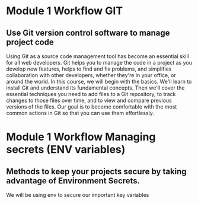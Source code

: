 # Module 1 Workflow GIT

## Use Git version control software to manage project code

Using Git as a source code management tool has become an essential skill for all web developers. Git helps you to manage the code in a project as you develop new features, helps to find and fix problems, and simplifies collaboration with other developers, whether they're in your office, or around the world. In this course, we will begin with the basics. We'll learn to install Git and understand its fundamental concepts. Then we'll cover the essential techniques you need to add files to a Git repository, to track changes to those files over time, and to view and compare previous versions of the files. Our goal is to become comfortable with the most common actions in Git so that you can use them effortlessly. 


# Module 1 Workflow Managing secrets (ENV variables)

## Methods to keep your projects secure by taking advantage of Environment Secrets.

We will be using env to secure our important key variables


